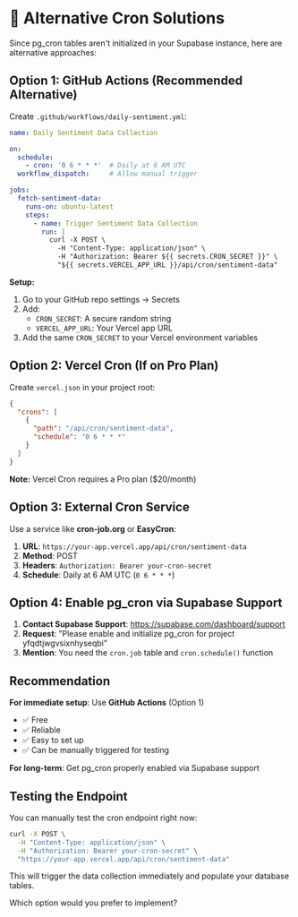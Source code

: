 # 🔄 Alternative Cron Solutions

Since pg_cron tables aren't initialized in your Supabase instance, here are alternative approaches:

## Option 1: GitHub Actions (Recommended Alternative)

Create `.github/workflows/daily-sentiment.yml`:

```yaml
name: Daily Sentiment Data Collection

on:
  schedule:
    - cron: '0 6 * * *'  # Daily at 6 AM UTC
  workflow_dispatch:     # Allow manual trigger

jobs:
  fetch-sentiment-data:
    runs-on: ubuntu-latest
    steps:
      - name: Trigger Sentiment Data Collection
        run: |
          curl -X POST \
            -H "Content-Type: application/json" \
            -H "Authorization: Bearer ${{ secrets.CRON_SECRET }}" \
            "${{ secrets.VERCEL_APP_URL }}/api/cron/sentiment-data"
```

**Setup:**
1. Go to your GitHub repo settings → Secrets
2. Add:
   - `CRON_SECRET`: A secure random string
   - `VERCEL_APP_URL`: Your Vercel app URL
3. Add the same `CRON_SECRET` to your Vercel environment variables

## Option 2: Vercel Cron (If on Pro Plan)

Create `vercel.json` in your project root:

```json
{
  "crons": [
    {
      "path": "/api/cron/sentiment-data",
      "schedule": "0 6 * * *"
    }
  ]
}
```

**Note:** Vercel Cron requires a Pro plan ($20/month)

## Option 3: External Cron Service

Use a service like **cron-job.org** or **EasyCron**:

1. **URL**: `https://your-app.vercel.app/api/cron/sentiment-data`
2. **Method**: POST
3. **Headers**: `Authorization: Bearer your-cron-secret`
4. **Schedule**: Daily at 6 AM UTC (`0 6 * * *`)

## Option 4: Enable pg_cron via Supabase Support

1. **Contact Supabase Support**: https://supabase.com/dashboard/support
2. **Request**: "Please enable and initialize pg_cron for project yfqdtjwgvsixnhyseqbi"
3. **Mention**: You need the `cron.job` table and `cron.schedule()` function

## Recommendation

**For immediate setup**: Use **GitHub Actions** (Option 1)
- ✅ Free
- ✅ Reliable
- ✅ Easy to set up
- ✅ Can be manually triggered for testing

**For long-term**: Get pg_cron properly enabled via Supabase support

## Testing the Endpoint

You can manually test the cron endpoint right now:

```bash
curl -X POST \
  -H "Content-Type: application/json" \
  -H "Authorization: Bearer your-cron-secret" \
  "https://your-app.vercel.app/api/cron/sentiment-data"
```

This will trigger the data collection immediately and populate your database tables.

Which option would you prefer to implement?
